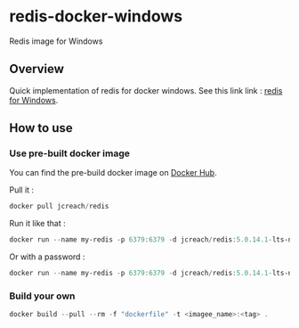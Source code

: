 # redis-docker-windows

Redis image for Windows 

## Overview

Quick implementation of redis for docker windows. See this link link : [redis for Windows](https://github.com/tporadowski/redis).

## How to use

### Use pre-built docker image

You can find the pre-build docker image on [Docker Hub](https://hub.docker.com/r/jcreach/redis).

Pull it :

```powershell
docker pull jcreach/redis
```

Run it like that : 

```powershell
docker run --name my-redis -p 6379:6379 -d jcreach/redis:5.0.14.1-lts-nanoserver-1809
```

Or with a password :

```powershell
docker run --name my-redis -p 6379:6379 -d jcreach/redis:5.0.14.1-lts-nanoserver-1809 --requirepass MySuperPassword
```

### Build your own

```powershell
docker build --pull --rm -f "dockerfile" -t <imagee_name>:<tag> .
```
